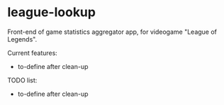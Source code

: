 # league-lookup
Front-end of game statistics aggregator app, for videogame "League of Legends".

Current features:
 - to-define after clean-up

TODO list:
 - to-define after clean-up
